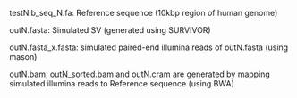  testNib_seq_N.fa: Reference sequence (10kbp region of human genome)
  
  outN.fasta: Simulated SV (generated using SURVIVOR)
  
  outN.fasta_x.fasta: simulated paired-end illumina reads of outN.fasta (using mason)
  
  outN.bam, outN_sorted.bam and outN.cram are generated by mapping simulated illumina reads to Reference sequence (using BWA)
  
